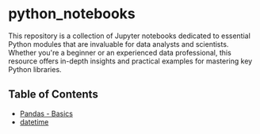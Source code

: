 # python_notebooks
 This repository is a collection of Jupyter notebooks dedicated to essential Python modules that are invaluable for data analysts and scientists. Whether you're a beginner or an experienced data professional, this resource offers in-depth insights and practical examples for mastering key Python libraries.

## Table of Contents
- [Pandas - Basics](pandas_basic.ipynb)
- [datetime](datetime.ipynb)


